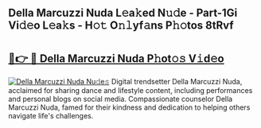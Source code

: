 ## Della Marcuzzi Nuda L𝚎a𝚔ed N𝚞𝚍e - Part-1Gi Vi𝚍𝚎o L𝚎a𝚔s - H𝚘𝚝 O𝚗𝚕yf𝚊ns P𝚑𝚘tos 8tRvf

# <h2><a href="http://kf4uinh.oniu.top/?m=Della+Marcuzzi+Nuda">🔗👉 🔴 Della Marcuzzi Nuda P𝚑ot𝚘𝚜 V𝚒d𝚎o</a></h2>

[![Della Marcuzzi Nuda Nu𝚍e𝚜](https://i.imgur.com/0qMVB7G.gif)](http://kf4uinh.oniu.top/?m=Della+Marcuzzi+Nuda)
Digital trendsetter Della Marcuzzi Nuda, acclaimed for sharing dance and lifestyle content, including performances and personal blogs on social media. Compassionate counselor Della Marcuzzi Nuda, famed for their kindness and dedication to helping others navigate life's challenges.  
